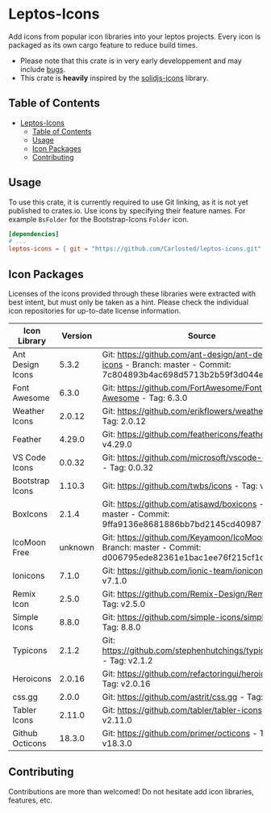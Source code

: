 # Leptos-Icons

Add icons from popular icon libraries into your leptos projects. Every icon is packaged as its own cargo feature to reduce build times.

- Please note that this crate is in very early developpement and may include [bugs](#contributing).
- This crate is **heavily** inspired by the [solidjs-icons](https://github.com/x64Bits/solid-icons) library.

## Table of Contents

- [Leptos-Icons](#leptos-icons)
  - [Table of Contents](#table-of-contents)
  - [Usage](#usage)
  - [Icon Packages](#icon-packages)
  - [Contributing](#contributing)

## Usage

To use this crate, it is currently required to use Git linking, as it is not yet published to crates.io.
Use icons by specifying their feature names. For example `BsFolder` for the Bootstrap-Icons `Folder` icon.

```toml
[dependencies]
# ...
leptos-icons = { git = "https://github.com/Carlosted/leptos-icons.git" features = ["BsFolder"] }
```

## Icon Packages

Licenses of the icons provided through these libraries were extracted with best intent,
but must only be taken as a hint. Please check the individual icon repositories for up-to-date license information.

| Icon Library     | Version | Source                                                                                                                    | License             | Short name |
| ---              | ---     | ---                                                                                                                       | ---                 | ---        |
| Ant Design Icons | 5.3.2   | Git: <https://github.com/ant-design/ant-design-icons> - Branch: master - Commit: 7c804893b4ac698d5713b2b59f3d044eb8f5128f | MIT,                | ai         |
| Font Awesome     | 6.3.0   | Git: <https://github.com/FortAwesome/Font-Awesome> - Tag: 6.3.0                                                           | CC BY 4.0,          | fa         |
| Weather Icons    | 2.0.12  | Git: <https://github.com/erikflowers/weather-icons> - Tag: 2.0.12                                                         | SIL OFL 1.1,        | wi         |
| Feather          | 4.29.0  | Git: <https://github.com/feathericons/feather> - Tag: v4.29.0                                                             | MIT,                | fi         |
| VS Code Icons    | 0.0.32  | Git: <https://github.com/microsoft/vscode-codicons> - Tag: 0.0.32                                                         | CC BY 4.0,          | vs         |
| Bootstrap Icons  | 1.10.3  | Git: <https://github.com/twbs/icons> - Tag: v1.10.3                                                                       | MIT,                | bs         |
| BoxIcons         | 2.1.4   | Git: <https://github.com/atisawd/boxicons> - Branch: master - Commit: 9ffa9136e8681886bb7bd2145cd4098717ce1c11            | CC BY 4.0,          | bi         |
| IcoMoon Free     | unknown | Git: <https://github.com/Keyamoon/IcoMoon-Free> - Branch: master - Commit: d006795ede82361e1bac1ee76f215cf1dc51e4ca       | CC BY 4.0, GPL,     | im         |
| Ionicons         | 7.1.0   | Git: <https://github.com/ionic-team/ionicons> - Tag: v7.1.0                                                               | MIT,                | io         |
| Remix Icon       | 2.5.0   | Git: <https://github.com/Remix-Design/RemixIcon> - Tag: v2.5.0                                                            | Apache 2.0,         | ri         |
| Simple Icons     | 8.8.0   | Git: <https://github.com/simple-icons/simple-icons> - Tag: 8.8.0                                                          | CC0 1.0 Universal,  | si         |
| Typicons         | 2.1.2   | Git: <https://github.com/stephenhutchings/typicons.font> - Tag: v2.1.2                                                    | CC BY-SA 3.0,       | ti         |
| Heroicons        | 2.0.16  | Git: <https://github.com/refactoringui/heroicons> - Tag: v2.0.16                                                          | MIT,                | hi         |
| css.gg           | 2.0.0   | Git: <https://github.com/astrit/css.gg> - Tag: 2.0.0                                                                      | MIT,                | cg         |
| Tabler Icons     | 2.11.0  | Git: <https://github.com/tabler/tabler-icons> - Tag: v2.11.0                                                              | MIT,                | tb         |
| Github Octicons  | 18.3.0  | Git: <https://github.com/primer/octicons> - Tag: v18.3.0                                                                  | MIT,                | oc         |

## Contributing

Contributions are more than welcomed!
Do not hesitate add icon libraries, features, etc.
